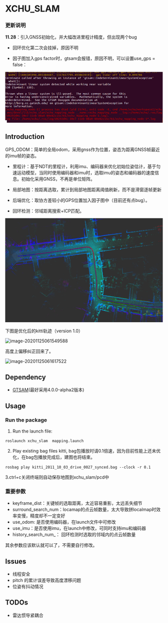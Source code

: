 # XCHU_SLAM

### 更新说明

**11.28**：引入GNSS初始化，并大幅改进里程计精度，但出现两个bug

- 回环优化第二次会挂掉，原因不明

- 因子图加入gps factor时，gtsam会报错，原因不明，可以设置use_gps = false：

![image-20201127144138995](README/image-20201127144138995.png)

## Introduction

GPS_ODOM：简单的全局odom，采用gnss作为位置，姿态为距离GNSS帧最近的imu帧的姿态。

- 里程计：基于NDT的里程计，利用imu、编码器来优化初始位姿估计，基于匀速运动模型，当同时使用编码器和imu时，选取imu的姿态和编码器的速度信息。初始化采用GNSS，不再是单位矩阵。

- 局部地图：按距离选取，累计到局部地图距离阈值刷新，而不是滑窗逐帧更新

- 后端优化：取协方差较小的GPS位置加入因子图中（目前还有点bug）。

- 回环检测：邻域距离搜索+ICP匹配。

![TIM图片20201127144515](README/TIM%E5%9B%BE%E7%89%8720201127144515.png)

下图是优化后的kitti轨迹（version 1.0）

![image-20201125061549588](README/image-20201125061549588.png)

高度上偏移纠正回来了。

![image-20201125061617522](README/image-20201125061617522.png)

## Dependency

- [GTSAM](https://github.com/borglab/gtsam/releases)(最好采用4.0.0-alpha2版本)

## Usage

### Run the package

1. Run the launch file:

```shell
roslaunch xchu_slam  mapping.launch 
```

2. Play existing bag files kitti, bag包播放时请0.1倍速，因为目前性能上还未优化，在bag包播放完成后，建图也将结束。

```shell
rosbag play kitti_2011_10_03_drive_0027_synced.bag --clock -r 0.1
```

   3.ctrl+c关闭终端则自动保存地图到xchu_slam/pcd中

### 重要参数

- keyframe_dist：关键帧的选取距离，太近容易重影，太远丢失细节
- surround_search_num：locamap的点云帧数量，太大导致拼localmap时效率变慢，精度却不一定变好
- use_odom: 是否使用编码器，在launch文件中可修改
- use_imu：是否使用imu，在launch中修改，可同时支持imu和编码器
- history_search_num_： 回环检测时选取的邻域内的点云帧数量

其余参数应该默认就可以了，不需要自行修改。


## Issues

- 线程安全
- pitch 的累计误差导致高度漂移问题
- 位姿有抖动情况

## TODOs

- 雷达惯导紧耦合
